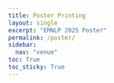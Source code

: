 ```yaml
---
title: Poster Printing
layout: single
excerpt: "EMNLP 2025 Poster"
permalink: /poster/
sidebar:
  nav: "venue"
toc: True
toc_sticky: True
---
```

